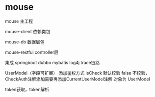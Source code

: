 # mouse
mouse 主工程

mouse-client 依赖类包

mouse-db 数据层包

mouse-restful controller层

集成
 springboot
 dubbo
 mybatis
 log4j
 trace链路
 
 UserModel（字段可扩展）
添加鉴权方式 isCheck 默认校验 false 不校验，CheckAuth注解添加需要再添加CurrentUserModel注解 对象为 UserModel

token获取，token解析
